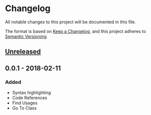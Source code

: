 # Changelog
All notable changes to this project will be documented in this file.

The format is based on [Keep a Changelog](https://keepachangelog.com/en/1.0.0/),
and this project adheres to [Semantic Versioning](https://semver.org/spec/v2.0.0.html).

## [Unreleased]

## 0.0.1 - 2018-02-11
### Added
- Syntax highlighting
- Code References
- Find Usages
- Go To Class

[Unreleased]: https://github.com/aarcangeli/ES-intellij-plugin/compare/v0.0.1...HEAD
